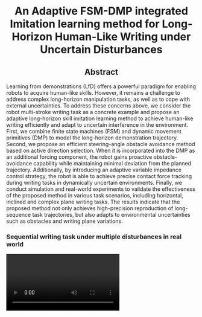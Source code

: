 <link rel="stylesheet" href="styles.css">
<h1 align = "center">
An Adaptive FSM-DMP integrated Imitation learning method for Long-Horizon Human-Like Writing under Uncertain Disturbances
</h1>

<h2 align = "center">
Abstract
</h2>

Learning from demonstrations (LfD) offers a powerful paradigm for enabling robots to acquire human-like skills. However, it remains a challenge to address complex long-horizon manipulation tasks, as well as to cope with external uncertainties. To address these concerns above, we consider the robot multi-stroke writing task as a concrete example and propose an adaptive long-horizon skill imitation learning method to achieve human-like writing efficiently and adapt to uncertain interference in the environment. First, we combine finite state machines (FSM) and dynamic movement primitives (DMP) to model the long-horizon demonstration trajectory. Second, we propose an efficient steering-angle obstacle avoidance method based on active direction selection. When it is incorporated into the DMP as an additional forcing component, the robot gains proactive obstacle-avoidance capability while maintaining minimal deviation from the planned trajectory. Additionally, by introducing an adaptive variable impedance control strategy, the robot is able to achieve precise contact force tracking during writing tasks in dynamically uncertain environments. Finally, we conduct simulation and real-world experiments to validate the effectiveness of the proposed method in various task scenarios, including horizontal, inclined and complex plane writing tasks. The results indicate that the proposed method not only achieves high-precision reproduction of long-sequence task trajectories, but also adapts to environmental uncertainties such as obstacles and writing plane variations. 

<div class="video-row">
    <h3 class="video-title"> Sequential writing task under multiple disturbances in real world</h3>
    <video class="single-video" controls>
        <source src="mp4/Real.mp4" type="video/mp4">
    </video>
</div>
